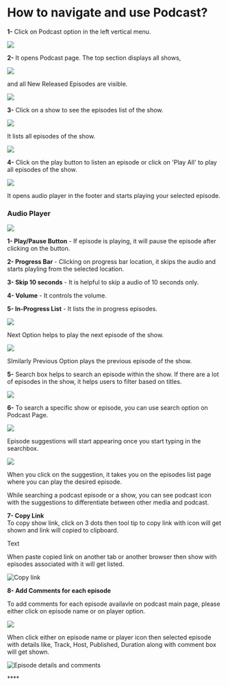 # How to navigate and use Podcast?

**1-** Click on Podcast option in the left vertical menu. 

![](../.gitbook/assets/podcast1.png)

**2-** It opens Podcast page. The top section displays all shows, 

![](../.gitbook/assets/podcast1%20%283%29.png)

and all New Released Episodes are visible.

![](../.gitbook/assets/podcast1%20%282%29.png)

**3-** Click on a show to see the episodes list of the show.

![](../.gitbook/assets/podcast1%20%281%29.png)

It lists all episodes of the show.

![](../.gitbook/assets/podcast2.png)

**4-** Click on the play button to listen an episode or click on 'Play All' to play all episodes of the show.

![](../.gitbook/assets/podcast2%20%281%29.png)

It opens audio player in the footer and starts playing your selected episode.

### Audio Player

![](../.gitbook/assets/podcast3.png)

**1- Play/Pause Button** - If episode is playing, it will pause the episode after clicking on the button.

**2- Progress Bar** - Clicking on progress bar location, it skips the audio and starts playling from the selected location.

**3-  Skip 10 seconds** - It is helpful to skip a audio of 10 seconds only.

**4- Volume** - It controls the volume.

**5- In-Progress List** - It lists the in progress episodes.

![](../.gitbook/assets/podcast4%20%281%29.png)

Next Option helps to play the next episode of the show.

![](../.gitbook/assets/podcast4.png)

SImilarly Previous Option plays the previous episode of the show.

**5-** Search box helps to search an episode within the show. If there are a lot of  episodes in the show, it helps users to filter based on titles.

![](../.gitbook/assets/podcast5.png)

**6-** To search a specific show or episode, you can use search option on Podcast Page.

![](../.gitbook/assets/podcast6%20%281%29.png)

Episode suggestions will start appearing once you start typing in the searchbox.

![](../.gitbook/assets/podcast6.png)

When you click on the suggestion, it takes you on the episodes list page where you can play the desired episode.

While searching a podcast episode or a show, you can see podcast icon with the suggestions to differentiate between other media and podcast.

**7- Copy Link**  
To copy show link, click on 3 dots then tool tip to copy link with icon will get shown and link will copied to clipboard. 

Text

When paste copied link on another tab or another browser then show with episodes associated with it will get listed.



![Copy link](../.gitbook/assets/copy-link.png)

**8- Add Comments for each episode**

To add comments for each episode availavle on podcast main page, please either click on episode name or on player option.

![](../.gitbook/assets/comment1.png)

When click either on episode name or player icon then selected episode with details like, Track, Host, Published, Duration along with comment box will get shown.

![Episode details and comments](../.gitbook/assets/comments2.png)





\*\*\*\*





